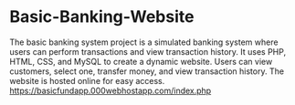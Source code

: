 # Basic-Banking-Website
The basic banking system project is a simulated banking system where users can perform transactions and view transaction history. It uses PHP, HTML, CSS, and MySQL to create a dynamic website. Users can view customers, select one, transfer money, and view transaction history. The website is hosted online for easy access.
https://basicfundapp.000webhostapp.com/index.php
